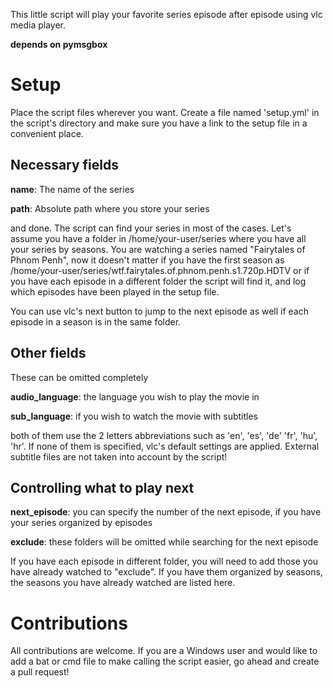 This little script will play your favorite series episode after episode using vlc media player.

**depends on pymsgbox**

# Setup

Place the script files wherever you want. Create a file named 'setup.yml' in the script's directory and make sure you have a link to the setup file in a convenient place. 

## Necessary fields

**name**: The name of the series

**path**: Absolute path where you store your series

and done. The script can find your series in most of the cases. Let's assume you have a folder in /home/your-user/series
where you have all your series by seasons. You are watching a series named "Fairytales of Phnom Penh", now it doesn't matter
if you have the first season as /home/your-user/series/wtf.fairytales.of.phnom.penh.s1.720p.HDTV or if you have each episode in a 
different folder the script will find it, and log which episodes have been played in the setup file.

You can use vlc's next button to jump to the next episode as well if each episode in a season is in the same folder.

## Other  fields

These can be omitted completely

**audio_language**: the language you wish to play the movie in

**sub_language**: if you wish to watch the movie with subtitles

both of them use the 2 letters abbreviations such as 'en', 'es', 'de' 'fr', 'hu', 'hr'. If none of them is specified, vlc's
default settings are applied. External subtitle files are not taken into account by the script!

## Controlling what to play next

**next_episode**: you can specify the number of the next episode, if you have your series organized by episodes

**exclude**: these folders will be omitted while searching for the next episode

If you have each episode in different folder, you will need to add those you have already watched to "exclude". If you have them organized by seasons, the seasons you have already watched are listed here.

# Contributions

All contributions are welcome. If you are a Windows user and would like to add a bat or cmd file to make calling the script
easier, go ahead and create a pull request!
